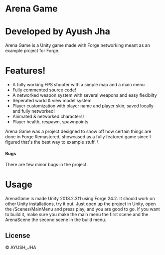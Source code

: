 # Arena Game

# Developed by Ayush Jha

Arena Game is a Unity game made with Forge networking meant as an example project for Forge. 


# Features!

  - A fully working FPS shooter with a simple map and a main menu
  - Fully commented source code!
  - A networked weapon system with several weapons and easy flexibilty
  - Seperated world & view model system
  - Player customization with player name and player skin, saved locally and fully networked!
  - Animated & networked characters!
  - Player health, respawn, spawnpoints

Arena Game was a project designed to show off how certain things are done in Forge Remastered, showcased as a fully featured game since I figured that's the best way to example stuff. \


#### Bugs
There are few minor bugs in the project.



# Usage

ArenaGame is made Unity 2018.2.3f1 using Forge 24.2.
It should work on other Unity installations, try it out.
Just open up the project in Unity, open the /Scenes/MainMenu and press play, and you are good to go.
If you want to build it, make sure you make the main menu the first scene and the ArenaScene the second scene in the build menu. 


License
----

© AYUSH_JHA
